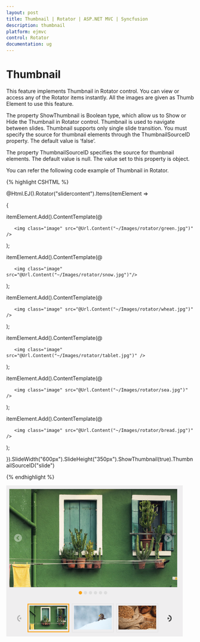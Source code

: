 ```yaml
---
layout: post
title: Thumbnail | Rotator | ASP.NET MVC | Syncfusion
description: thumbnail 
platform: ejmvc
control: Rotator
documentation: ug
---
```


# Thumbnail 

This feature implements Thumbnail in Rotator control. You can view or access any of the Rotator items instantly. All the images are given as Thumb Element to use this feature. 

The property ShowThumbnail is Boolean type, which allow us to Show or Hide the Thumbnail in Rotator control. Thumbnail is used to navigate between slides. Thumbnail supports only single slide transition. You must specify the source for thumbnail elements through the ThumbnailSourceID property. The default value is ‘false’.

The property ThumbnailSourceID specifies the source for thumbnail elements. The default value is null. The value set to this property is object. 

You can refer the following code example of Thumbnail in Rotator.

{% highlight CSHTML %}

<ul id="slide" style="display: none">

    <li>

        <img src="@Url.Content("~/Images/rotator/green.jpg")" title="Green" /></li>

    <li>

        <img src="@Url.Content("~/Images/rotator/snow.jpg")" title="Snow" /></li>

    <li>

        <img src="@Url.Content("~/Images/rotator/wheat.jpg")" title="Wheat" /></li>

    <li>

        <img src="@Url.Content("~/Images/rotator/tablet.jpg")" title="Tablet" /></li>

    <li>

        <img src="@Url.Content("~/Images/rotator/sea.jpg")" title="Sea" /></li>

    <li>

        <img src="@Url.Content("~/Images/rotator/bread.jpg")" title="Bread" /></li>

</ul>

@Html.EJ().Rotator("slidercontent").Items(itemElement =>

{

   itemElement.Add().ContentTemplate(@<div>

	   <img class="image" src="@Url.Content("~/Images/rotator/green.jpg")" />

   </div>);

   itemElement.Add().ContentTemplate(@<div>

	   <img class="image" src="@Url.Content("~/Images/rotator/snow.jpg")"/>

   </div>);

   itemElement.Add().ContentTemplate(@<div>

	   <img class="image" src="@Url.Content("~/Images/rotator/wheat.jpg")" />

   </div>);

   itemElement.Add().ContentTemplate(@<div>

	   <img class="image" src="@Url.Content("~/Images/rotator/tablet.jpg")" />

   </div>);

   itemElement.Add().ContentTemplate(@<div>

	   <img class="image" src="@Url.Content("~/Images/rotator/sea.jpg")" />

   </div>);

   itemElement.Add().ContentTemplate(@<div>

	   <img class="image" src="@Url.Content("~/Images/rotator/bread.jpg")" />

   </div>);

}).SlideWidth("600px").SlideHeight("350px").ShowThumbnail(true).ThumbnailSourceID("slide")          

{% endhighlight %}

![](Thumbnail_images/Thumbnail_img1.png)